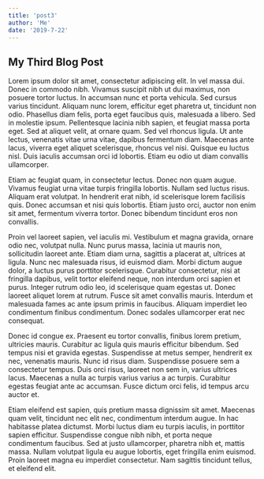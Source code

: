 ```yaml
---
title: 'post3'
author: 'Me'
date: '2019-7-22'
---
```


## My Third Blog Post

Lorem ipsum dolor sit amet, consectetur adipiscing elit. In vel massa dui. Donec in commodo nibh. Vivamus suscipit nibh ut dui maximus, non posuere tortor luctus. In accumsan nunc et porta vehicula. Sed cursus varius tincidunt. Aliquam nunc lorem, efficitur eget pharetra ut, tincidunt non odio. Phasellus diam felis, porta eget faucibus quis, malesuada a libero. Sed in molestie ipsum. Pellentesque lacinia nibh sapien, et feugiat massa porta eget. Sed at aliquet velit, at ornare quam. Sed vel rhoncus ligula. Ut ante lectus, venenatis vitae urna vitae, dapibus fermentum diam. Maecenas ante lacus, viverra eget aliquet scelerisque, rhoncus vel nisi. Quisque eu luctus nisl. Duis iaculis accumsan orci id lobortis. Etiam eu odio ut diam convallis ullamcorper.

Etiam ac feugiat quam, in consectetur lectus. Donec non quam augue. Vivamus feugiat urna vitae turpis fringilla lobortis. Nullam sed luctus risus. Aliquam erat volutpat. In hendrerit erat nibh, id scelerisque lorem facilisis quis. Donec accumsan et nisi quis lobortis. Etiam justo orci, auctor non enim sit amet, fermentum viverra tortor. Donec bibendum tincidunt eros non convallis.

Proin vel laoreet sapien, vel iaculis mi. Vestibulum et magna gravida, ornare odio nec, volutpat nulla. Nunc purus massa, lacinia ut mauris non, sollicitudin laoreet ante. Etiam diam urna, sagittis a placerat at, ultrices at ligula. Nunc nec malesuada risus, id euismod diam. Morbi dictum augue dolor, a luctus purus porttitor scelerisque. Curabitur consectetur, nisi at fringilla dapibus, velit tortor eleifend neque, non interdum orci sapien et purus. Integer rutrum odio leo, id scelerisque quam egestas ut. Donec laoreet aliquet lorem at rutrum. Fusce sit amet convallis mauris. Interdum et malesuada fames ac ante ipsum primis in faucibus. Aliquam imperdiet leo condimentum finibus condimentum. Donec sodales ullamcorper erat nec consequat.

Donec id congue ex. Praesent eu tortor convallis, finibus lorem pretium, ultricies mauris. Curabitur ac ligula quis mauris efficitur bibendum. Sed tempus nisi et gravida egestas. Suspendisse at metus semper, hendrerit ex nec, venenatis mauris. Nunc id risus diam. Suspendisse posuere sem a consectetur tempus. Duis orci risus, laoreet non sem in, varius ultrices lacus. Maecenas a nulla ac turpis varius varius a ac turpis. Curabitur egestas feugiat ante ac accumsan. Fusce dictum orci felis, id tempus arcu auctor et.

Etiam eleifend est sapien, quis pretium massa dignissim sit amet. Maecenas quam velit, tincidunt nec elit nec, condimentum interdum augue. In hac habitasse platea dictumst. Morbi luctus diam eu turpis iaculis, in porttitor sapien efficitur. Suspendisse congue nibh nibh, et porta neque condimentum faucibus. Sed at justo ullamcorper, pharetra nibh et, mattis massa. Nullam volutpat ligula eu augue lobortis, eget fringilla enim euismod. Proin laoreet magna eu imperdiet consectetur. Nam sagittis tincidunt tellus, et eleifend elit.
